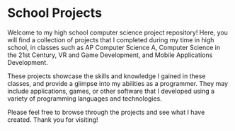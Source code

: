 # School Projects
Welcome to my high school computer science project repository! Here, you will find a collection of projects that I completed during my time in high school, in classes such as AP Computer Science A, Computer Science in the 21st Century, VR and Game Development, and Mobile Applications Development.

These projects showcase the skills and knowledge I gained in these classes, and provide a glimpse into my abilities as a programmer. They may include applications, games, or other software that I developed using a variety of programming languages and technologies.

Please feel free to browse through the projects and see what I have created. Thank you for visiting!
